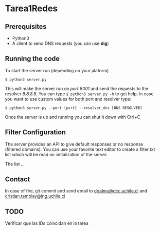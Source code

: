 # Tarea1Redes

## Prerequisites

 * Python3
 * A client to send DNS requests (you can use **dig**)

## Running the code

To start the server run (depending on your plaform)
```shell
$ python3 server.py
```
This will make the server run on *port 8001* and send the requests to the resolver *8.8.8.8*.
You can type `$ python3 server.py -h` to get help.
In case you want to use custom values for both port and resolver type:
```shell
$ python3 server.py --port [port] --resolver_dns [DNS RESOLVER]
```

Once the server is up and running you can shut it down with Ctrl+C

## Filter Configuration

The server provides an API to give default responses or no response (filtered domains).
You can use your favorite text editor to create a filter.txt list which will be read on initialization of the server.

The list ...


## Contact

In case of fire, git commit and send email to dpalma@dcc.uchile.cl and cristian.tamblay@ing.uchile.cl

## TODO

Verificar que las IDs coincidan en la tarea
